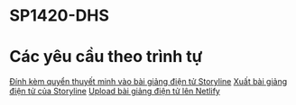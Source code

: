 # SP1420-DHS



# Các yêu cầu theo trình tự

[Đính kèm quyển thuyết minh vào bài giảng điện tử Storyline](https://youtu.be/kHwqLpk5p8E)
[Xuất bài giảng điện tử của Storyline](https://youtu.be/SypQ1POPWrE)
[Upload bài giảng điện tử lên Netlify](https://youtu.be/2ZHsfzPDIIc)
